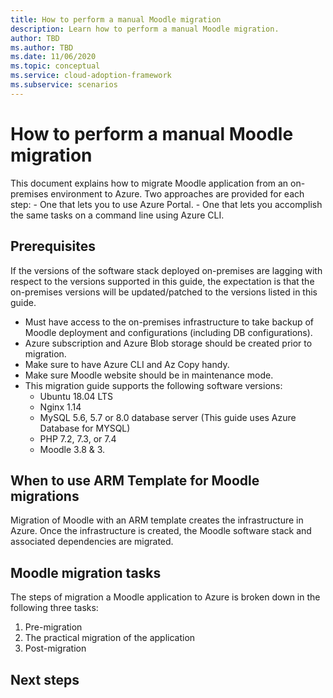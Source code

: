 ```yaml
---
title: How to perform a manual Moodle migration
description: Learn how to perform a manual Moodle migration.
author: TBD
ms.author: TBD
ms.date: 11/06/2020
ms.topic: conceptual
ms.service: cloud-adoption-framework
ms.subservice: scenarios
---
```


# How to perform a manual Moodle migration

This document explains how to migrate Moodle application from an on-premises environment to Azure. Two approaches are provided for each step:
    - One that lets you to use Azure Portal.
    - One that lets you accomplish the same tasks on a command line using Azure CLI.

## Prerequisites

If the versions of the software stack deployed on-premises are lagging with respect to the versions supported in this guide, the expectation is that the on-premises versions will be updated/patched to the versions listed in this guide.

- Must have access to the on-premises infrastructure to take backup of Moodle deployment and configurations (including DB configurations).
- Azure subscription and Azure Blob storage should be created prior to migration.
- Make sure to have Azure CLI and Az Copy handy.
- Make sure Moodle website should be in maintenance mode.
- This migration guide supports the following software versions: 
    - Ubuntu 18.04 LTS
    - Nginx 1.14
    - MySQL 5.6, 5.7 or 8.0 database server (This guide uses Azure Database for MYSQL)
    - PHP 7.2, 7.3, or 7.4
    - Moodle 3.8 & 3.

## When to use ARM Template for Moodle migrations

Migration of Moodle with an ARM template creates the infrastructure in Azure. Once the infrastructure is created, the Moodle software stack and associated dependencies are migrated.

## Moodle migration tasks

The steps of migration a Moodle application to Azure is broken down in the following three tasks:

1. Pre-migration
1. The practical migration of the application
1. Post-migration

## Next steps